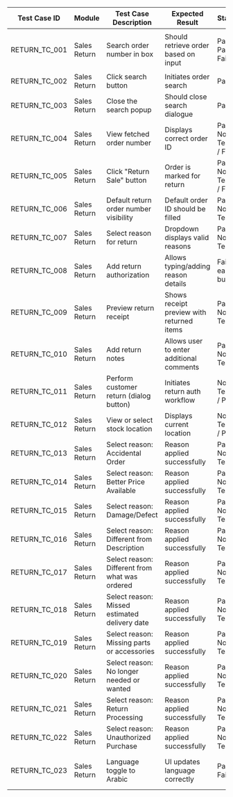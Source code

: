 | Test Case ID | Module       | Test Case Description                                         | Expected Result                                                   | Status                         | Priority | Notes                                                                                  |
|--------------|--------------|---------------------------------------------------------------|-------------------------------------------------------------------|-------------------------------|----------|----------------------------------------------------------------------------------------|
| RETURN_TC_001 | Sales Return | Search order number in box                                   | Should retrieve order based on input                             | Pass / Partial Fail            | High     | Fails for online orders due to `inventory_units_ads` instead of `inventory_units`     |
| RETURN_TC_002 | Sales Return | Click search button                                          | Initiates order search                                            | Pass                           | High     |                                                                                        |
| RETURN_TC_003 | Sales Return | Close the search popup                                       | Should close search dialogue                                     | Pass                           | Low      |                                                                                        |
| RETURN_TC_004 | Sales Return | View fetched order number                                    | Displays correct order ID                                        | Pass / Not Tested / Fail       | High     | Fails in few builds, not tested in some                                                |
| RETURN_TC_005 | Sales Return | Click "Return Sale" button                                   | Order is marked for return                                       | Pass / Not Tested / Fail       | High     |                                                                                        |
| RETURN_TC_006 | Sales Return | Default return order number visibility                       | Default order ID should be filled                                | Pass / Not Tested              | Medium   |                                                                                        |
| RETURN_TC_007 | Sales Return | Select reason for return                                     | Dropdown displays valid reasons                                  | Pass / Not Tested              | Medium   |                                                                                        |
| RETURN_TC_008 | Sales Return | Add return authorization                                    | Allows typing/adding reason details                              | Fail in early builds           | Medium   |                                                                                        |
| RETURN_TC_009 | Sales Return | Preview return receipt                                       | Shows receipt preview with returned items                        | Pass / Not Tested              | Medium   |                                                                                        |
| RETURN_TC_010 | Sales Return | Add return notes                                             | Allows user to enter additional comments                         | Pass / Not Tested              | Low      |                                                                                        |
| RETURN_TC_011 | Sales Return | Perform customer return (dialog button)                      | Initiates return auth workflow                                   | Not Tested / Pass              | High     |                                                                                        |
| RETURN_TC_012 | Sales Return | View or select stock location                                | Displays current location                                        | Not Tested / Pass              | Medium   |                                                                                        |
| RETURN_TC_013 | Sales Return | Select reason: Accidental Order                              | Reason applied successfully                                      | Pass / Not Tested              | Low      |                                                                                        |
| RETURN_TC_014 | Sales Return | Select reason: Better Price Available                        | Reason applied successfully                                      | Pass / Not Tested              | Low      |                                                                                        |
| RETURN_TC_015 | Sales Return | Select reason: Damage/Defect                                 | Reason applied successfully                                      | Pass / Not Tested              | Low      |                                                                                        |
| RETURN_TC_016 | Sales Return | Select reason: Different from Description                    | Reason applied successfully                                      | Pass / Not Tested              | Low      |                                                                                        |
| RETURN_TC_017 | Sales Return | Select reason: Different from what was ordered               | Reason applied successfully                                      | Pass / Not Tested              | Low      |                                                                                        |
| RETURN_TC_018 | Sales Return | Select reason: Missed estimated delivery date                | Reason applied successfully                                      | Pass / Not Tested              | Low      |                                                                                        |
| RETURN_TC_019 | Sales Return | Select reason: Missing parts or accessories                  | Reason applied successfully                                      | Pass / Not Tested              | Low      |                                                                                        |
| RETURN_TC_020 | Sales Return | Select reason: No longer needed or wanted                    | Reason applied successfully                                      | Pass / Not Tested              | Low      |                                                                                        |
| RETURN_TC_021 | Sales Return | Select reason: Return Processing                             | Reason applied successfully                                      | Pass / Not Tested              | Low      |                                                                                        |
| RETURN_TC_022 | Sales Return | Select reason: Unauthorized Purchase                         | Reason applied successfully                                      | Pass / Not Tested              | Low      |                                                                                        |
| RETURN_TC_023 | Sales Return | Language toggle to Arabic                                    | UI updates language correctly                                    | Partial Fail                   | Low      | In some builds, Arabic not fully applied or server call failed                         |
